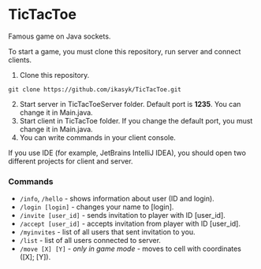 # TicTacToe
Famous game on Java sockets.

To start a game, you must clone this repository, run server and connect clients.

1. Clone this repository.
```
git clone https://github.com/ikasyk/TicTacToe.git
```

2. Start server in TicTacToeServer folder. Default port is **1235**. You can change it in Main.java.
3. Start client in TicTacToe folder. If you change the default port, you must change it in Main.java.
4. You can write commands in your client console.

If you use IDE (for example, JetBrains IntelliJ IDEA), you should open two different projects for client and server.

### Commands

* `/info`, `/hello` - shows information about user (ID and login).
* `/login [login]` - changes your name to [login].
* `/invite [user_id]` - sends invitation to player with ID [user_id].
* `/accept [user_id]` - accepts invitation from player with ID [user_id].
* `/myinvites` - list of all users that sent invitation to you.
* `/list` - list of all users connected to server.
* `/move [X] [Y]` - *only in game mode* - moves to cell with coordinates ([X]; [Y]).
